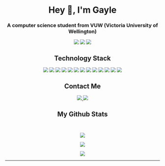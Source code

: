 <p align="center">
 <h1 align="center">Hey 👋, I'm Gayle</h1>
 <h3 align="center">A computer science student from VUW (Victoria University of Wellington)</h3>
</p align="center">

<p align="center">
 
 <img src="https://badges.pufler.dev/visits/gantonette/gantonette"/> 
 <img src="https://badges.pufler.dev/repos/gantonette"/>
 <img src="https://badges.pufler.dev/commits/all/gantonette" />

</p>

<!-- <p align="center">
Looking to start my career as an entry-level software engineer with a reputed company that aims for well-documented test-driven development. Skilled in design and integration with intuitive problem-solving skills. Proficient in Java, C#, Python, Javascript, and SQL alongside Web Frameworks such as VueJS, Angular and many more. Strong ability to translate business requirements into technical solutions. Passionate about implementing and launching new projects with a team of like-minded individuals.
</p>   -->

<h2 align="center">Technology Stack</h2>

<p align="center">
 <img src="https://img.shields.io/badge/C-00599C?style=flat-square&logo=c&logoColor=white"/>
<img src="https://img.shields.io/badge/-java-E34A86?style=flat-square&logo=java"/>
<img src="https://img.shields.io/badge/-C++-00599C?style=flat-square&logo=c"/>
<img src="https://img.shields.io/badge/-HTML5-E34F26?style=flat-square&logo=html5&logoColor=white"/>
<img src="https://img.shields.io/badge/-CSS3-1572B6?style=flat-square&logo=css3"/>
<img src="https://img.shields.io/badge/-Bootstrap-563D7C?style=flat-square&logo=bootstrap"/>
<img src="https://img.shields.io/badge/-Heroku-430098?style=flat-square&logo=heroku"/>
<img src="https://img.shields.io/badge/-JavaScript-black?style=flat-square&logo=javascript"/>
<img src="https://img.shields.io/badge/-Nodejs-black?style=flat-square&logo=Node.js"/>
<img src="https://img.shields.io/badge/-MongoDB-black?style=flat-square&logo=mongodb"/>
<img src="https://img.shields.io/badge/-MySQL-black?style=flat-square&logo=mysql"/>
<img src="https://img.shields.io/badge/-Git-black?style=flat-square&logo=git"/>
<img src="https://img.shields.io/badge/-GitHub-black?style=flat-square&logo=github"/>
</p>

<h2 align="center">Contact Me</h2>

<p align="center">
<a href="mailto: gayle7821@gmail.com">
 <img src="https://img.shields.io/badge/-gantonetto-c14438?style=flat-square&logo=Gmail&logoColor=white&link=mailto:gantonetto@gmail.com"/>
</a>
<a href="https://www.linkedin.com/in/tazbruce/">
 <img src="https://img.shields.io/badge/-TazBruce-blue?style=flat-square&logo=Linkedin&logoColor=white&link=https://www.linkedin.com/in/gantonette/"/>
</a>
</p>



<h2 align="center">
  My Github Stats
</h2>
 
<br>

<p align = "center">
  <img  src = "https://github-readme-stats.vercel.app/api?username=gantonette&show_icons=true&theme=radical&line_height=27">
</p>

<p align = "center">
   <img src = "https://github-readme-stats.vercel.app/api/top-langs/?username=gantonette&hide=html,css,java,shaderlab,kotlin,hlsl&theme=radical">
</p>
 
<p align = "center">
 <img  src="https://github-readme-streak-stats.herokuapp.com/?user=gantonette&show_icons=true&locale=en&layout=compact&theme=radical&line_height=0" />
</p> 
<hr>
